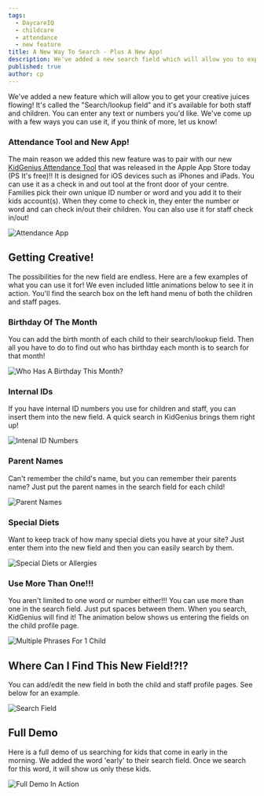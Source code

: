 ```yaml
---
tags:
  - DaycareIQ
  - childcare
  - attendance
  - new feature
title: A New Way To Search - Plus A New App!
description: We've added a new search field which will allow you to expand the usefulness of KidGenius!
published: true
author: cp
---
```

We've added a new feature which will allow you to get your creative juices flowing!  It's called the "Search/lookup field" and it's available for both staff and children.  You can enter any text or numbers you'd like.  We've come up with a few ways you can use it, if you think of more, let us know!

### Attendance Tool and New App!

The main reason we added this new feature was to pair with our new [KidGenius Attendance Tool](https://itunes.apple.com/ca/app/kidgenius-attendance-tool/id1351641914?mt=8) that was released in the Apple App Store today (PS It's free)!!  It is designed for iOS devices such as iPhones and iPads.  You can use it as a check in and out tool at the front door of your centre.  Families pick their own unique ID number or word and you add it to their kids account(s).  When they come to check in, they enter the number or word and can check in/out their children.  You can also use it for staff check in/out!

![Attendance App](https://blog.daycareiq.com/site_assets/images/ipad_demo.gif)

## Getting Creative!

The possibilities for the new field are endless.  Here are a few examples of what you can use it for!  We even included little animations below to see it in action.  You'll find the search box on the left hand menu of both the children and staff pages. 

### Birthday Of The Month

You can add the birth month of each child to their search/lookup field.  Then all you have to do to find out who has birthday each month is to search for that month!

![Who Has A Birthday This Month?](https://blog.daycareiq.com/site_assets/images/birthday.gif)

### Internal IDs

If you have internal ID numbers you use for children and staff, you can insert them into the new field.  A quick search in KidGenius brings them right up!

![Intenal ID Numbers](https://blog.daycareiq.com/site_assets/images/internal_id.gif)

### Parent Names

Can't remember the child's name, but you can remember their parents name?  Just put the parent names in the search field for each child!

![Parent Names](https://blog.daycareiq.com/site_assets/images/Moms_name.gif)

### Special Diets

Want to keep track of how many special diets you have at your site?  Just enter them into the new field and then you can easily search by them.

![Special Diets or Allergies](https://blog.daycareiq.com/site_assets/images/special_diet.gif)

### Use More Than One!!!

You aren't limited to one word or number either!!!  You can use more than one in the search field.  Just put spaces between them.  When you search, KidGenius will find it!  The animation below shows us entering the fields on the child profile page.

![Multiple Phrases For 1 Child](https://blog.daycareiq.com/site_assets/images/multiple.gif)

## Where Can I Find This New Field!?!?

You can add/edit the new field in both the child and staff profile pages.  See below for an example.

![Search Field](https://blog.daycareiq.com/site_assets/images/child_edit.gif)

## Full Demo

Here is a full demo of us searching for kids that come in early in the morning.  We added the word 'early' to their search field.  Once we search for this word, it will show us only these kids.

![Full Demo In Action](https://blog.daycareiq.com/site_assets/images/early_demo.gif)





